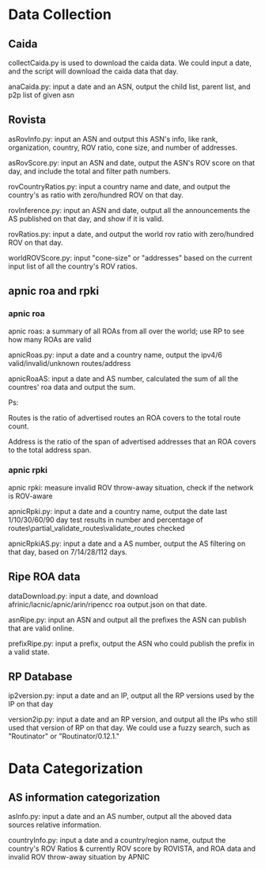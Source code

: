 # Data Collection
## Caida

collectCaida.py is used to download the caida data. We could input a date, and the script will download the caida data that day.

anaCaida.py: input a date and an ASN, output the child list, parent list, and p2p list of given asn

## Rovista
asRovInfo.py: input an ASN and output this ASN's info, like rank, organization, country, ROV ratio, cone size, and number of addresses.

asRovScore.py: input an ASN and date, output the ASN's ROV score on that day, and include the total and filter path numbers.

rovCountryRatios.py: input a country name and date, and output the country's as ratio with zero/hundred ROV on that day.

rovInference.py: input an ASN and date, output all the announcements the AS published on that day, and show if it is valid.

rovRatios.py: input a date, and output the world rov ratio with zero/hundred ROV on that day.

worldROVScore.py: input "cone-size" or "addresses" based on the current input list of all the country's ROV ratios.

## apnic roa and rpki

### apnic roa

apnic roas: a summary of all ROAs from all over the world; use RP to see how many ROAs are valid

apnicRoas.py: input a date and a country name, output the ipv4/6 valid/invalid/unknown routes/address

apnicRoaAS: input a date and AS number, calculated the sum of all the countres' roa data and output the sum.

Ps: 

Routes is the ratio of advertised routes an ROA covers to the total route count.

Address is the ratio of the span of advertised addresses that an ROA covers to the total address span.

### apnic rpki

apnic rpki: measure invalid ROV throw-away situation, check if the network is ROV-aware

apnicRpki.py: input a date and a country name, output the date last 1/10/30/60/90 day test results in number and percentage of routes\partial_validate_routes\validate_routes checked

apnicRpkiAS.py: input a date and a AS number, output the AS filtering on that day, based on 7/14/28/112 days.

## Ripe ROA data

dataDownload.py: input a date, and download afrinic/lacnic/apnic/arin/ripencc roa output.json on that date.

asnRipe.py: input an ASN and output all the prefixes the ASN can publish that are valid online.

prefixRipe.py: input a prefix, output the ASN who could publish the prefix in a valid state.


## RP Database

ip2version.py: input a date and an IP, output all the RP versions used by the IP on that day

version2ip.py: input a date and an RP version, and output all the IPs who still used that version of RP on that day. We could use a fuzzy search, such as "Routinator" or "Routinator/0.12.1." 


# Data Categorization

## AS information categorization

asInfo.py: input a date and an AS number, output all the aboved data sources relative information.

countryInfo.py: input a date and a country/region name, output the country's ROV Ratios & currently ROV score by ROVISTA, and ROA data and invalid ROV throw-away situation by APNIC